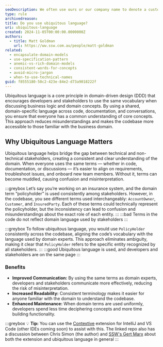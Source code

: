 ```yaml
---
seoDescription: We often use ours or our company name to denote a custom version of something. Unless you're publishing a library, this is never a good idea.
type: rule
archivedreason:
title: Do you use ubiquitous language?
uri: ubiquitous-language
created: 2024-11-05T00:00:00.0000000Z
authors:
  - title: Matt Goldman
    url: https://ww.ssw.com.au/people/matt-goldman
related:
  - encapsulate-domain-models
  - use-specification-pattern
  - anemic-vs-rich-domain-models
  - consistent-words-for-concepts
  - avoid-micro-jargon
  - when-to-use-technical-names
guid: f8555180-50c2-423e-84e2-d73a9018222f
---
```


Ubiquitous language is a core principle in domain-driven design (DDD) that encourages developers and stakeholders to use the same vocabulary when discussing business logic and domain concepts. By using a shared, domain-specific language across code, documentation, and conversations, you ensure that everyone has a common understanding of core concepts. This approach reduces misunderstandings and makes the codebase more accessible to those familiar with the business domain.

<!--endintro-->

## Why Ubiquitous Language Matters

Ubiquitous language helps bridge the gap between technical and non-technical stakeholders, creating a consistent and clear understanding of the domain. When everyone uses the same terms — whether in code, documentation, or discussions — it’s easier to align on requirements, troubleshoot issues, and onboard new team members. Without it, terms can become muddled, causing confusion and misinterpretation.

:::greybox
Let’s say you’re working on an insurance system, and the domain term “policyholder” is used consistently among stakeholders. However, in the codebase, you see different terms used interchangeably: `AccountOwner`, `Customer`, and `InsuredParty`. Each of these terms could technically represent the policyholder, but the inconsistency can lead to confusion and misunderstandings about the exact role of each entity.
:::
:::bad
Terms in the code do not reflect domain language used by stakeholders
:::

:::greybox
To follow ubiquitous language, you would use `PolicyHolder` consistently across the codebase, aligning the code’s vocabulary with the language used by domain experts. This approach eliminates ambiguity, making it clear that `PolicyHolder` refers to the specific entity recognized by all stakeholders.
:::
:::good
Ubiquitous language is used, and developers and stakeholders are on the same page
:::

### Benefits

- **Improved Communication:** By using the same terms as domain experts, developers and stakeholders communicate more effectively, reducing the risk of misinterpretation.
- **Increased Readability:** Consistent terminology makes it easier for anyone familiar with the domain to understand the codebase.
- **Enhanced Maintenance:** When domain terms are used uniformly, developers spend less time deciphering concepts and more time building functionality.

:::greybox
💡 **Tip:** You can use the [Contextive](https://github.com/dev-cycles/contextive) extension for IntelliJ and VS Code (other IDEs coming soon) to assist with this. The linked repo also has a discussion between Chris Simon (the author) and [SSW's Gert Marx](https://www.ssw.com.au/people/gert-marx/) about both the extension and ubiquitous language in general
:::
